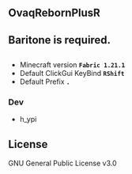 ## OvaqRebornPlusR
## Baritone is required.

##
- Minecraft version **```Fabric 1.21.1```**
- Default ClickGui KeyBind **```RShift```**
- Default Prefix **```.```**

### Dev
- h_ypi

## License
GNU General Public License v3.0
